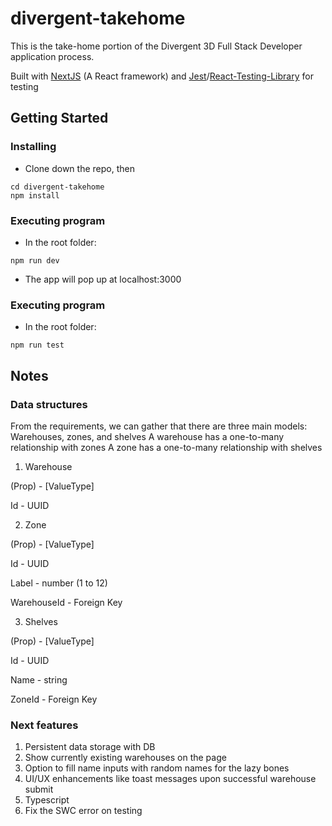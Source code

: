 # divergent-takehome

This is the take-home portion of the Divergent 3D Full Stack Developer application process.

Built with [NextJS](https://nextjs.org/) (A React framework) and [Jest](https://jestjs.io/)/[React-Testing-Library](https://testing-library.com/docs/react-testing-library/intro/) for testing

## Getting Started

### Installing

* Clone down the repo, then
```
cd divergent-takehome
npm install
```

### Executing program

* In the root folder:
```
npm run dev
```
* The app will pop up at localhost:3000

### Executing program

* In the root folder:
```
npm run test
```

## Notes

### Data structures

From the requirements, we can gather that there are three main models: Warehouses, zones, and shelves
A warehouse has a one-to-many relationship with zones
A zone has a one-to-many relationship with shelves

1. Warehouse

(Prop) - [ValueType]

Id - UUID

2. Zone

(Prop) - [ValueType]

Id - UUID

Label - number (1 to 12)

WarehouseId - Foreign Key

3. Shelves

(Prop) - [ValueType]

Id - UUID

Name - string

ZoneId - Foreign Key

### Next features

1. Persistent data storage with DB
2. Show currently existing warehouses on the page
3. Option to fill name inputs with random names for the lazy bones
4. UI/UX enhancements like toast messages upon successful warehouse submit
5. Typescript
6. Fix the SWC error on testing
